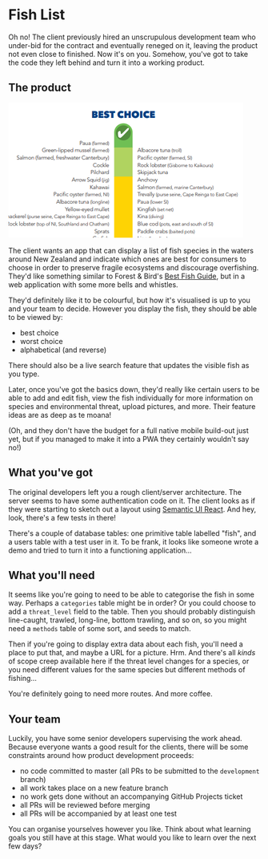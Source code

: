 # Fish List

Oh no! The client previously hired an unscrupulous development team who under-bid for the contract and eventually reneged on it, leaving the product not even close to finished. Now it's on you. Somehow, you've got to take the code they left behind and turn it into a working product.

## The product

![A list of fish](fishlist.png)

The client wants an app that can display a list of fish species in the waters around New Zealand and indicate which ones are best for consumers to choose in order to preserve fragile ecosystems and discourage overfishing. They'd like something similar to Forest & Bird's [Best Fish Guide](https://www.forestandbird.org.nz/sites/default/files/2018-05/Best%20Fish%20Guide%20-%20Pocket%20Guide.pdf), but in a web application with some more bells and whistles.

They'd definitely like it to be colourful, but how it's visualised is up to you and your team to decide. However you display the fish, they should be able to be viewed by:

* best choice
* worst choice
* alphabetical (and reverse)

There should also be a live search feature that updates the visible fish as you type.

Later, once you've got the basics down, they'd really like certain users to be able to add and edit fish, view the fish individually for more information on species and environmental threat, upload pictures, and more. Their feature ideas are as deep as te moana!

(Oh, and they don't have the budget for a full native mobile build-out just yet, but if you managed to make it into a PWA they certainly wouldn't say no!)

## What you've got

The original developers left you a rough client/server architecture. The server seems to have some authentication code on it. The client looks as if they were starting to sketch out a layout using [Semantic UI React](https://react.semantic-ui.com). And hey, look, there's a few tests in there!

There's a couple of database tables: one primitive table labelled "fish", and a users table with a test user in it. To be frank, it looks like someone wrote a demo and tried to turn it into a functioning application...

## What you'll need

It seems like you're going to need to be able to categorise the fish in some way. Perhaps a `categories` table might be in order? Or you could choose to add a `threat_level` field to the table. Then you should probably distinguish line-caught, trawled, long-line, bottom trawling, and so on, so you might need a `methods` table of some sort, and seeds to match.

Then if you're going to display extra data about each fish, you'll need a place to put that, and maybe a URL for a picture. Hrm. And there's all _kinds_ of scope creep available here if the threat level changes for a species, or you need different values for the same species but different methods of fishing...

You're definitely going to need more routes. And more coffee.

## Your team

Luckily, you have some senior developers supervising the work ahead. Because everyone wants a good result for the clients, there will be some constraints around how product development proceeds:

* no code committed to master (all PRs to be submitted to the `development` branch)
* all work takes place on a new feature branch
* no work gets done without an accompanying GitHub Projects ticket
* all PRs will be reviewed before merging
* all PRs will be accompanied by at least one test

You can organise yourselves however you like. Think about what learning goals you still have at this stage. What would you like to learn over the next few days?

